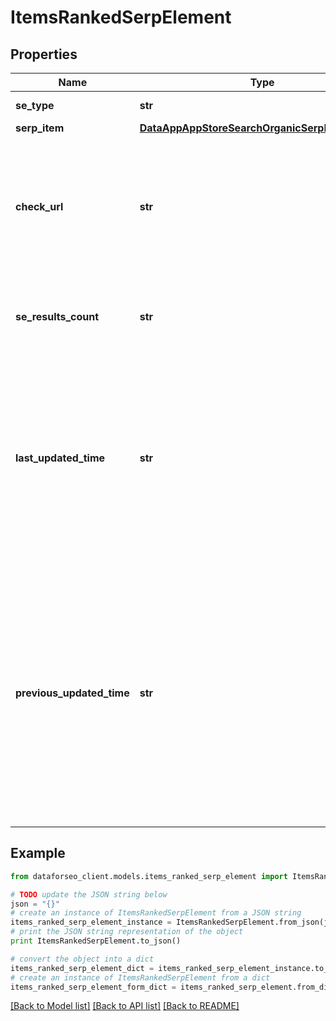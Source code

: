 # ItemsRankedSerpElement


## Properties

Name | Type | Description | Notes
------------ | ------------- | ------------- | -------------
**se_type** | **str** | search engine type | [optional] 
**serp_item** | [**DataAppAppStoreSearchOrganicSerpElementItem**](DataAppAppStoreSearchOrganicSerpElementItem.md) |  | [optional] 
**check_url** | **str** | direct URL to search engine results you can use it to make sure that we provided accurate results | [optional] 
**se_results_count** | **str** | number of search results for the returned keyword | [optional] 
**last_updated_time** | **str** | date and time when SERP data was updated in the UTC format: “yyyy-mm-dd hh-mm-ss +00:00” example: 2019-11-15 12:57:46 +00:00 | [optional] 
**previous_updated_time** | **str** | previous to the most recent date and time when SERP data was updated in the UTC format: “yyyy-mm-dd hh-mm-ss +00:00” example: 2019-10-15 12:57:46 +00:00; in this case, will equal null | [optional] 

## Example

```python
from dataforseo_client.models.items_ranked_serp_element import ItemsRankedSerpElement

# TODO update the JSON string below
json = "{}"
# create an instance of ItemsRankedSerpElement from a JSON string
items_ranked_serp_element_instance = ItemsRankedSerpElement.from_json(json)
# print the JSON string representation of the object
print ItemsRankedSerpElement.to_json()

# convert the object into a dict
items_ranked_serp_element_dict = items_ranked_serp_element_instance.to_dict()
# create an instance of ItemsRankedSerpElement from a dict
items_ranked_serp_element_form_dict = items_ranked_serp_element.from_dict(items_ranked_serp_element_dict)
```
[[Back to Model list]](../README.md#documentation-for-models) [[Back to API list]](../README.md#documentation-for-api-endpoints) [[Back to README]](../README.md)


